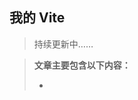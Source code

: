 <!--
 * @Author:  
 * @Date: 2022-05-19 15:33:22
 * @LastEditors:  
 * @LastEditTime: 2022-05-30 21:08:10
 * @FilePath: /Knowledge-Map/Vite/vite.md
 * @Description: 
 * 
 * Copyright (c) 2022 by  , All Rights Reserved. 
-->

## 我的 Vite 

> 持续更新中……

> **文章主要包含以下内容：**
>
> - 
